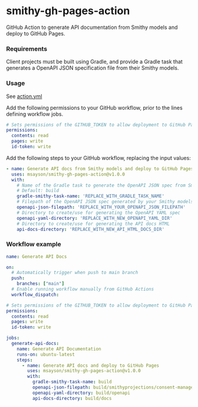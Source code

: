 # smithy-gh-pages-action
GitHub Action to generate API documentation from Smithy models and deploy to GitHub Pages.

### Requirements
Client projects must be built using Gradle, and provide a Gradle task that generates a OpenAPI JSON specification file from their Smithy models.

### Usage
See [action.yml](https://github.com/msayson/smithy-gh-pages-action/action.yml)

Add the following permissions to your GitHub workflow, prior to the lines defining workflow jobs.

```yaml
# Sets permissions of the GITHUB_TOKEN to allow deployment to GitHub Pages
permissions:
  contents: read
  pages: write
  id-token: write
```

Add the following steps to your GitHub workflow, replacing the input values:

```yaml
- name: Generate API docs from Smithy models and deploy to GitHub Pages
  uses: msayson/smithy-gh-pages-action@v1.0.0
  with:
    # Name of the Gradle task to generate the OpenAPI JSON spec from Smithy models
    # Default: build
    gradle-smithy-task-name: 'REPLACE_WITH_GRADLE_TASK_NAME'
    # Filepath of the OpenAPI JSON spec generated by your Smithy models package
    openapi-json-filepath: 'REPLACE_WITH_YOUR_OPENAPI_JSON_FILEPATH'
    # Directory to create/use for generating the OpenAPI YAML spec
    openapi-yaml-directory: 'REPLACE_WITH_NEW_OPENAPI_YAML_DIR'
    # Directory to create/use for generating the API docs HTML
    api-docs-directory: 'REPLACE_WITH_NEW_API_HTML_DOCS_DIR'
```

### Workflow example
```yaml
name: Generate API Docs

on:
  # Automatically trigger when push to main branch
  push:
    branches: ["main"]
  # Enable running workflow manually from GitHub Actions
  workflow_dispatch:

# Sets permissions of the GITHUB_TOKEN to allow deployment to GitHub Pages
permissions:
  contents: read
  pages: write
  id-token: write

jobs:
  generate-api-docs:
    name: Generate API Documentation
    runs-on: ubuntu-latest
    steps:
      - name: Generate API docs and deploy to GitHub Pages
        uses: msayson/smithy-gh-pages-action@v1.0.0
        with:
          gradle-smithy-task-name: build
          openapi-json-filepath: build/smithyprojections/consent-management-api-models/source/openapi/ConsentManagementApi.openapi.json
          openapi-yaml-directory: build/openapi
          api-docs-directory: build/docs
```
